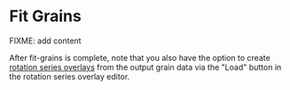 # Fit Grains

FIXME: add content

After fit-grains is complete, note that you also have the
option to create [rotation series overlays](../configuration/overlays.md#rotation-series-overlays)
from the output grain data via the "Load" button in the rotation
series overlay editor.
